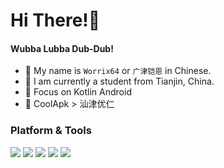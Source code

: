 #  Hi There!🌟
#### Wubba Lubba Dub-Dub!

- 🐲 My name is  `Worrix64` or `广津铠恩` in Chinese.
- 🐶 I am currently a student from Tianjin, China.
- 🌱 Focus on Kotlin Android 
- 💬 CoolApk > 汕津优仁

### Platform & Tools

[![](https://img.shields.io/badge/Windows-11-2376bc?style=flat-square&logo=windows&logoColor=ffffff)](https://www.microsoft.com/windows/get-windows-10)
[![](https://img.shields.io/badge/IDE-Visual%20Studio%20Code-blue?&logo=visual-studio-code&logoColor=ffffff)](https://code.visualstudio.com/)
[![](https://img.shields.io/badge/IDE-Android%20Studio-brightgreen?&logo=android-studio&logoColor=#ffffff)](https://code.visualstudio.com/)
[![](https://img.shields.io/badge/Android-Kotlin-blueviolet?logo=android)](https://developer.android.com)
![](https://img.shields.io/badge/Learn-C%23-blue)

